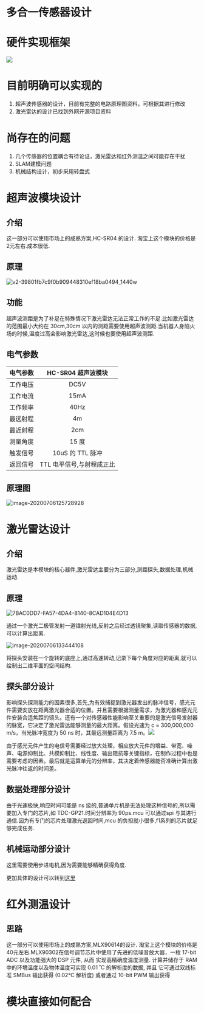 # 多合一传感器设计

# 硬件实现框架
![](https://cdn.nlark.com/yuque/0/2020/svg/1428398/1593963101197-330fa2dc-23b5-4e96-a253-15b052143183.svg)
# 目前明确可以实现的

1. 超声波传感器的设计，目前有完整的电路原理图资料，可根据其进行修改
2. 激光雷达的设计已找到外网开源项目资料

# 尚存在的问题

1. 几个传感器的位置耦合有待论证，激光雷达和红外测温之间可能存在干扰
2. SLAM建模问题
3. 机械结构设计，初步采用转盘式


# 超声波模块设计
## 介绍
这一部分可以使用市场上的成熟方案,HC-SR04 的设计.
淘宝上这个模块的价格是 2元左右.成本很低.

## 原理

![v2-39801fb7c9f0b909448310ef18ba0494_1440w](https://picbed-1256456760.cos.ap-shanghai.myqcloud.com/v2-39801fb7c9f0b909448310ef18ba0494_1440w.jpg)

## 功能
超声波测距是为了补足在特殊情况下激光雷达无法正常工作的不足.比如激光雷达的范围最小大约在 30cm,30cm 以内的测距需要使用超声波测距.当机器人身陷火场的时候,温度过高会影响激光雷达,这时候也要使用超声波测距.
## 电气参数
|电气参数|HC-SR04 超声波模块|
|:-----:|:-----:|
|工作电压|DC5V|
|工作电流|15mA|
|工作频率|40Hz|
|最远射程|4m|
|最近射程|2cm|
|测量角度|15 度|
|触发信号|10uS 的 TTL 脉冲|
|返回信号|TTL 电平信号,与射程成正比|
## 原理图

![image-20200706125728928](https://picbed-1256456760.cos.ap-shanghai.myqcloud.com/image-20200706125728928.png)

# 激光雷达设计

## 介绍

激光雷达是本模块的核心器件,激光雷达主要分为三部分,测距探头,数据处理,机械运动.

## 原理

![7BAC0DD7-FA57-4DA4-8140-8CAD104E4D13](https://picbed-1256456760.cos.ap-shanghai.myqcloud.com/7BAC0DD7-FA57-4DA4-8140-8CAD104E4D13.png)

通过一个激光二极管发射一道镭射光线,反射之后经过透镜聚集,读取传感器的数据,可以计算出距离.

![image-20200706133444108](https://picbed-1256456760.cos.ap-shanghai.myqcloud.com/image-20200706133444108.png)

将探头安装在一个旋转的底座上,通过高速转动,记录下每个角度对应的距离,就可以绘制出二维平面的空间结构.

## 探头部分设计

影响探头探测能力的因素很多,首先,为有效捕捉到激光器发出的脉冲信号，感光元件需要安放在距离激光器合适的位置。并且需要根据测量需求，为激光器和感光元件安装合适焦距的镜头。还有一个对传感器性能影响至关重要的是激光信号发射器的脉宽，它决定了激光雷达能够测量的最大距离。假设光速为 c = 300,000,000 m/s，当光脉冲宽度为 50 ns 时，其最远测量距离为 7.5 m。![](https://picbed-1256456760.cos.ap-shanghai.myqcloud.com/v2-4497610cecb220f963cdf83ff1b7d1c9_1440w-20200706134336104.jpg)

由于感光元件产生的电信号需要经过放大处理，相应放大元件的增益、带宽、噪声、电源抑制比、共模抑制比、线性度、输出阻抗等关键指标，在制作过程中也是需要考虑的因素。最后就是运算单元的分辨率，其决定着传感器能否准确计算出激光脉冲往返的时间差。

## 数据处理部分设计

由于光速极快,响应时间可能是 ns 级的,普通单片机是无法处理这种信号的,所以需要加入专门的芯片,如 TDC-GP21.时间分辨率为 90ps.mcu 可以通过spi 与其进行通信.因为有专门的芯片处理激光返回时间,mcu 的负担就小很多,f1系列的芯片就足够完成任务.

## 机械运动部分设计

这里需要使用步进电机,因为需要能够精确获得角度.

更加具体的设计可以转到[这里](https://zhuanlan.zhihu.com/p/115061732)

# 红外测温设计
## 思路
这一部分可以使用市场上的成熟方案,MLX90614的设计. 淘宝上这个模块的价格是 40元左右.MLX90302在信号调节芯片中使用了先进的低噪音放大器，一枚 17-bit ADC 以及功能强大的 DSP 元件, 从而 实现高精确度温度测量. 计算并储存于 RAM 中的环境温度以及物体温度可实现 0.01 ˚C 的解析度的数据, 并且 它可通过双线标准 SMBus 输出获得 (0.02°C 解析度) 或者通过 10-bit PWM 输出获得

# 模块直接如何配合
   